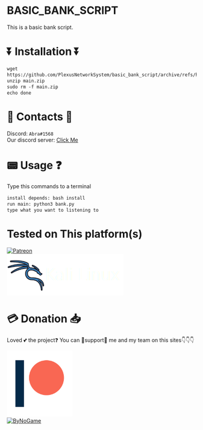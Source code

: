 # BASIC_BANK_SCRIPT
This is a basic bank script.
# :arrow_double_down: Installation :arrow_double_down:
```
wget https://github.com/PlexusNetworkSystem/basic_bank_script/archive/refs/heads/main.zip
unzip main.zip
sudo rm -f main.zip
echo done
```
# :satellite: Contacts :satellite:
Discord: `Abra#1568`<br />
Our discord server: [Click Me](https://discord.gg/R6fVaQS5We "Click Me")

# :pager: Usage :question:
Type this commands to a terminal
```
install depends: bash install
run main: python3 bank.py
type what you want to listening to 
```
# Tested on This platform(s)

<a href="https://linuxmint.com/" target="_blank"><img src="https://linuxmint.com/web/img/logo-mono.svg" alt="Patreon" height="174" width="310"></a></br>
<a href="https://linuxmint.com/" target="_blank"><img src="https://raw.githubusercontent.com/PlexusNetworkSystem/PlexusNetworkSystem/main/kali_linux.png" alt="Patreon" height="110" width="310"></a></br>

# :credit_card: Donation :inbox_tray:

Loved :two_hearts: the project:question: You can :star2:support:star2: me and my team on this sites:point_down::point_down::point_down:

<a href="https://www.patreon.com/plexusnetworksystem" target="_blank"><img src="https://raw.githubusercontent.com/PlexusNetworkSystem/PlexusNetworkSystem/main/patreon.png" alt="Patreon" height="174" width="174"></a></br>
<a href="http://www.bynogame.com/tr/destekle/plexus-system" target="_blank"><img src="https://images.bynogame.com/images/anlatim/bynogame-logo-siyah2.png" alt="ByNoGame" height="123" width="300"></a>


